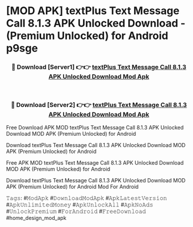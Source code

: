 # [MOD APK] textPlus Text Message Call 8.1.3 APK Unlocked Download - (Premium Unlocked) for Android p9sge



<div align="center">
<h3>🔴 Download [Server1] 👉👉 <a href="https://momento.my/?title=textPlus_Text_Message_Call_8.1.3_APK_Unlocked_Download">textPlus Text Message Call 8.1.3 APK Unlocked Download Mod Apk</a></h3><br>

<h3>🔴 Download [Server2] 👉👉 <a href="https://momento.my/?title=textPlus_Text_Message_Call_8.1.3_APK_Unlocked_Download">textPlus Text Message Call 8.1.3 APK Unlocked Download Mod Apk</a></h3>
</div>



Free Download APK MOD textPlus Text Message Call 8.1.3 APK Unlocked Download MOD APK (Premium Unlocked) for Android

Download textPlus Text Message Call 8.1.3 APK Unlocked Download MOD APK (Premium Unlocked) for Android

Free APK MOD textPlus Text Message Call 8.1.3 APK Unlocked Download MOD APK (Premium Unlocked) for Android

Download textPlus Text Message Call 8.1.3 APK Unlocked Download MOD APK (Premium Unlocked) for Android Mod For Android

𝚃𝚊𝚐𝚜: #𝙼𝚘𝚍𝙰𝚙𝚔 #𝙳𝚘𝚠𝚗𝚕𝚘𝚊𝚍𝙼𝚘𝚍𝙰𝚙𝚔 #𝙰𝚙𝚔𝙻𝚊𝚝𝚎𝚜𝚝𝚅𝚎𝚛𝚜𝚒𝚘𝚗 #𝙰𝚙𝚔𝚄𝚗𝚕𝚒𝚖𝚒𝚝𝚎𝚍𝙼𝚘𝚗𝚎𝚢 #𝙰𝚙𝚔𝚄𝚗𝚕𝚘𝚌𝚔𝙰𝚕𝚕 #𝙰𝚙𝚔𝙽𝚘𝙰𝚍𝚜 #𝚄𝚗𝚕𝚘𝚌𝚔𝙿𝚛𝚎𝚖𝚒𝚞𝚖 #𝙵𝚘𝚛𝙰𝚗𝚍𝚛𝚘𝚒𝚍 #𝙵𝚛𝚎𝚎𝙳𝚘𝚠𝚗𝚕𝚘𝚊𝚍 #home_design_mod_apk
